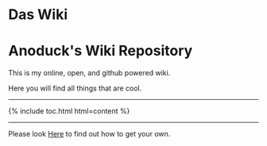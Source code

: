 # Das Wiki

# Anoduck's Wiki Repository

This is my online, open, and github powered wiki. 

Here you will find all things that are cool. 

-----

<!-- This is me trying to be lazy and have jekyll generate a toc for me. -->

{% include toc.html html=content %}

-----

Please look [Here](https://anoduck.github.io/wiki/git-wiki-skeleton "git-wiki-skeleton") to find out how to get your own.

